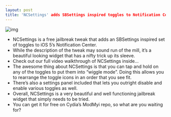 ```yaml
---
layout: post
title: 'NCSettings' adds SBSettings inspired toggles to Notification Center
---
```

![img](http://media.idownloadblog.com/wp-content/uploads/2012/03/NCSettings.jpeg)
* NCSettings is a free jailbreak tweak that adds an SBSettings inspired set of toggles to iOS 5’s Notification Center.
* While the description of the tweak may sound run of the mill, it’s a beautiful looking widget that has a nifty trick up its sleeve.
* Check out our full video walkthrough of NCSettings inside…
* The awesome thing about NCSettings is that you can tap and hold on any of the toggles to put them into “wiggle mode”. Doing this allows you to rearrange the toggle icons in an order that you see fit.
* There’s also a settings panel included that lets you outright disable and enable various toggles as well.
* Overall, NCSettings is a very beautiful and well functioning jailbreak widget that simply needs to be tried.
* You can get it for free on Cydia’s ModMyi repo, so what are you waiting for?

